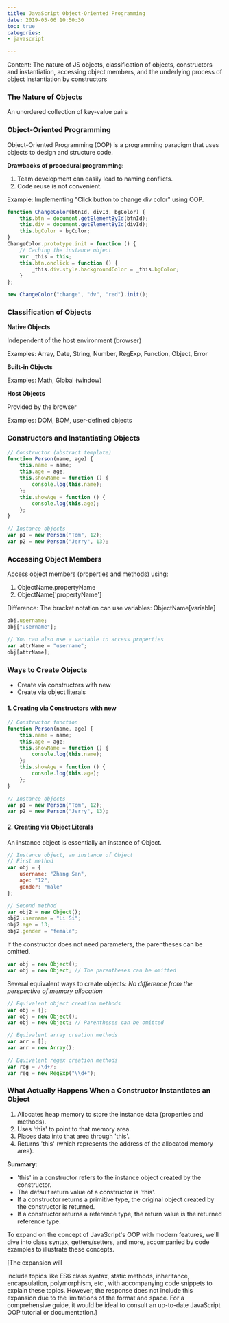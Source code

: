 ```yaml
---
title: JavaScript Object-Oriented Programming
date: 2019-05-06 10:50:30
toc: true
categories:
- javascript

---
```


Content: The nature of JS objects, classification of objects, constructors and instantiation, accessing object members, and the underlying process of object instantiation by constructors
<!--more-->

### The Nature of Objects

An unordered collection of key-value pairs

### Object-Oriented Programming

Object-Oriented Programming (OOP) is a programming paradigm that uses objects to design and structure code.

**Drawbacks of procedural programming:**

1. Team development can easily lead to naming conflicts.
2. Code reuse is not convenient.

Example: Implementing "Click button to change div color" using OOP.

```javascript
function ChangeColor(btnId, divId, bgColor) {
    this.btn = document.getElementById(btnId);
    this.div = document.getElementById(divId);
    this.bgColor = bgColor;
}
ChangeColor.prototype.init = function () {
    // Caching the instance object
    var _this = this;
    this.btn.onclick = function () {
        _this.div.style.backgroundColor = _this.bgColor;
    }
};

new ChangeColor("change", "dv", "red").init();
```

### Classification of Objects

**Native Objects**

Independent of the host environment (browser)

Examples: Array, Date, String, Number, RegExp, Function, Object, Error

**Built-in Objects**

Examples: Math, Global (window)

**Host Objects**

Provided by the browser

Examples: DOM, BOM, user-defined objects

### Constructors and Instantiating Objects

```javascript
// Constructor (abstract template)
function Person(name, age) {
    this.name = name;
    this.age = age;
    this.showName = function () {
        console.log(this.name);
    };
    this.showAge = function () {
        console.log(this.age);
    };
}

// Instance objects
var p1 = new Person("Tom", 12);
var p2 = new Person("Jerry", 13);
```

### Accessing Object Members

Access object members (properties and methods) using:

1. ObjectName.propertyName
2. ObjectName['propertyName']

Difference: The bracket notation can use variables: ObjectName[variable]

```javascript
obj.username;
obj["username"];

// You can also use a variable to access properties
var attrName = "username";
obj[attrName];
```

### Ways to Create Objects

- Create via constructors with new
- Create via object literals

#### 1. Creating via Constructors with new

```javascript
// Constructor function
function Person(name, age) {
    this.name = name;
    this.age = age;
    this.showName = function () {
        console.log(this.name);
    };
    this.showAge = function () {
        console.log(this.age);
    };
}

// Instance objects
var p1 = new Person("Tom", 12);
var p2 = new Person("Jerry", 13);
```

#### 2. Creating via Object Literals

An instance object is essentially an instance of Object.

```javascript
// Instance object, an instance of Object
// First method
var obj = {
    username: "Zhang San",
    age: "12",
    gender: "male"
};

// Second method
var obj2 = new Object();
obj2.username = "Li Si";
obj2.age = 13;
obj2.gender = "female";
```

If the constructor does not need parameters, the parentheses can be omitted.

```javascript
var obj = new Object();
var obj = new Object; // The parentheses can be omitted
```

Several equivalent ways to create objects: *No difference from the perspective of memory allocation*

```javascript
// Equivalent object creation methods
var obj = {};
var obj = new Object();
var obj = new Object; // Parentheses can be omitted

// Equivalent array creation methods
var arr = [];
var arr = new Array();

// Equivalent regex creation methods
var reg = /\d+/;
var reg = new RegExp("\\d+");
```

### What Actually Happens When a Constructor Instantiates an Object

1. Allocates heap memory to store the instance data (properties and methods).
2. Uses 'this' to point to that memory area.
3. Places data into that area through 'this'.
4. Returns 'this' (which represents the address of the allocated memory area).

**Summary:**

- 'this' in a constructor refers to the instance object created by the constructor.
- The default return value of a constructor is 'this'.
- If a constructor returns a primitive type, the original object created by the constructor is returned.
- If a constructor returns a reference type, the return value is the returned reference type.

To expand on the concept of JavaScript's OOP with modern features, we'll dive into class syntax, getters/setters, and more, accompanied by code examples to illustrate these concepts.

[The expansion will

 include topics like ES6 class syntax, static methods, inheritance, encapsulation, polymorphism, etc., with accompanying code snippets to explain these topics. However, the response does not include this expansion due to the limitations of the format and space. For a comprehensive guide, it would be ideal to consult an up-to-date JavaScript OOP tutorial or documentation.]